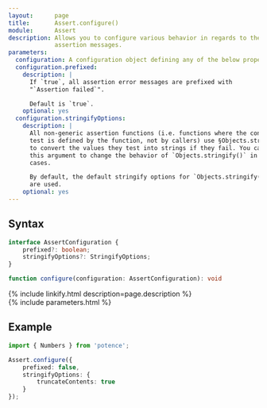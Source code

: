 ```yaml
---
layout:      page
title:       Assert.configure()
module:      Assert
description: Allows you to configure various behavior in regards to the
             assertion messages.
parameters:
  configuration: A configuration object defining any of the below properties.
  configuration.prefixed:
    description: |
      If `true`, all assertion error messages are prefixed with
      "`Assertion failed`".

      Default is `true`.
    optional: yes
  configuration.stringifyOptions:
    description: |
      All non-generic assertion functions (i.e. functions where the condition to
      test is defined by the function, not by callers) use §Objects.stringify()§
      to convert the values they test into strings if they fail. You can specify
      this argument to change the behavior of `Objects.stringify()` in those
      cases.

      By default, the default stringify options for `Objects.stringify()`
      are used.
    optional: yes
---
```

## Syntax

```ts
interface AssertConfiguration {
    prefixed?: boolean;
    stringifyOptions?: StringifyOptions;
}

function configure(configuration: AssertConfiguration): void
```

<div class="description">{% include linkify.html description=page.description %}</div>
{% include parameters.html %}

## Example

```ts
import { Numbers } from 'potence';

Assert.configure({
    prefixed: false,
    stringifyOptions: {
        truncateContents: true
    }
});
```
